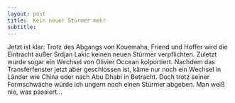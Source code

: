 ```yaml
---
layout: post
title:  Kein neuer Stürmer mehr
subtitle:  
---
```


Jetzt ist klar: Trotz des Abgangs von Kouemaha, Friend und Hoffer wird die Eintracht außer Srdjan Lakic keinen neuen Stürmer verpflichten. Zuletzt wurde sogar ein Wechsel von Olivier Occean kolportiert. Nachdem das Transferfenster jetzt aber geschlossen ist, käme nur noch ein Wechsel in Länder wie China oder nach Abu Dhabi in Betracht. Doch trotz seiner Formschwäche würde ich ungern noch einen Stürmer abgeben. Man weiß nie, was passiert...


